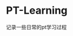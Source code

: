 











































































































































































# PT-Learning
记录一些日常的pt学习过程
